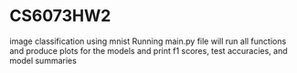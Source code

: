 # CS6073HW2
image classification using mnist
Running main.py file will run all functions and produce plots for the models and print f1 scores, test accuracies, and model summaries  
